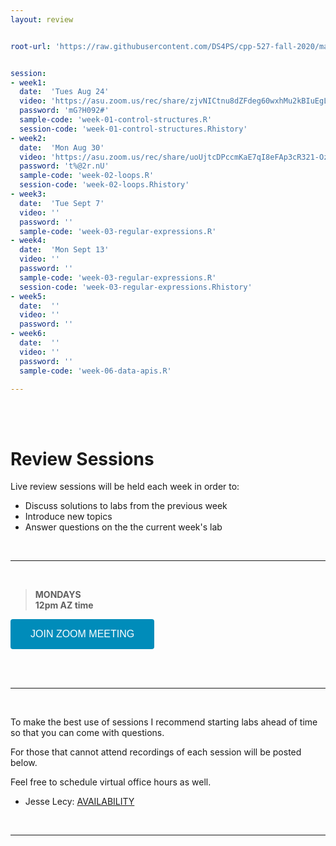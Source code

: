 ```yaml
---
layout: review


root-url: 'https://raw.githubusercontent.com/DS4PS/cpp-527-fall-2020/master/review-sessions/'


session: 
- week1:
  date:  'Tues Aug 24'  
  video: 'https://asu.zoom.us/rec/share/zjvNICtnu8dZFdeg60wxhMu2kBIuEgLzKpFL0ENFCxAutjNRoh7Qv4Y-FS_x1To4.jA5BkU07monHPkKj'
  password: 'mG?H092#'
  sample-code: 'week-01-control-structures.R' 
  session-code: 'week-01-control-structures.Rhistory' 
- week2:
  date:  'Mon Aug 30'  
  video: 'https://asu.zoom.us/rec/share/uoUjtcDPccmKaE7qI8eFAp3cR321-OzufhrVEVM0ZnGkc2Mp3iex9zycBFNz8nek.IwIASZVzZLGMIULj'
  password: 't%@2r.nU'
  sample-code: 'week-02-loops.R' 
  session-code: 'week-02-loops.Rhistory' 
- week3:
  date:  'Tue Sept 7'  
  video: ''
  password: ''
  sample-code: 'week-03-regular-expressions.R' 
- week4:
  date:  'Mon Sept 13'  
  video: ''
  password: ''
  sample-code: 'week-03-regular-expressions.R'
  session-code: 'week-03-regular-expressions.Rhistory'
- week5:
  date:  ''  
  video: ''
  password: ''
- week6:
  date:  ''  
  video: ''
  password: ''
  sample-code: 'week-06-data-apis.R'

---
```





<br><br>

# Review Sessions 

Live review sessions will be held each week in order to: 

* Discuss solutions to labs from the previous week 
* Introduce new topics 
* Answer questions on the the current week's lab 


<br> 
<hr>
<br>


> **MONDAYS**    
> **12pm AZ time** 

<a href='https://asu.zoom.us/j/87540573400' target=""> <button class="zoom">JOIN ZOOM MEETING</button></a>

<br>



<!--  **Add to your calendar:** <a target="_blank" href=""><img border="0" src="https://www.google.com/calendar/images/ext/gc_button1_en.gif"></a>  -->




<br> 
<hr>
<br>


To make the best use of sessions I recommend starting labs ahead of time so that you can come with questions. 

For those that cannot attend recordings of each session will be posted below. 

Feel free to schedule virtual office hours as well.   

* Jesse Lecy: [AVAILABILITY](https://calendly.com/lecy/)


<br> 
<hr>
<br>
<br>





<style>
.zoom {
  background-color: #008CBA; 
  border: none;
  color: white;
  padding: 15px 32px;
  text-align: center;
  text-decoration: none;
  display: inline-block;
  font-size: 16px;
  border-radius: 4px;
}
</style>




